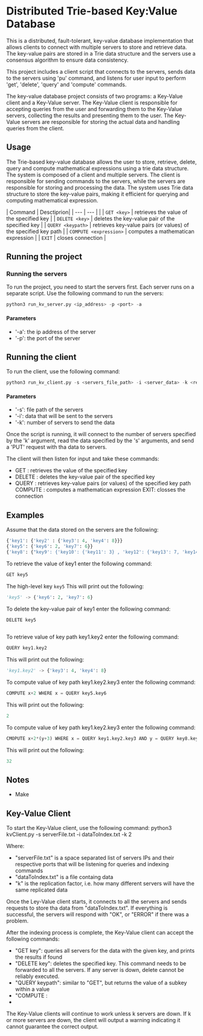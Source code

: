 # Distributed Trie-based Key:Value Database

This is a distributed, fault-tolerant, key-value database implementation that allows clients to connect with multiple servers to store and retrieve data. The key-value pairs are stored in a Trie data structure and the servers use a consensus algorithm to ensure data consistency.


This project includes a client script that connects to the servers, sends data to the servers using 'pu' command, and listens for user input to perform 'get', 'delete', 'query' and 'compute' commands.


The key-value database project consists of two programs: a Key-Value client and a Key-Value server. The Key-Value client is responsible for accepting queries from the user and forwarding them to the Key-Value servers, collecting the results and presenting them to the user. The Key-Value servers are responsible for storing the actual data and handling queries from the client.



## Usage
The Trie-based key-value database allows the user to store, retrieve, delete, query and compute mathematical expressions using a trie data structure. The system is composed of a client and multiple servers. The client is responsible for sending commands to the servers, while the servers are responsible for storing and processing the data. The system uses Trie data structure to store the key-value pairs, making it efficient for querying and computing mathematical expression.


| Command | Desctiprion|
| --- | --- | |
| `GET <key>` | retrieves the value of the specified key |
| `DELETE <key>` | deletes the key-value pair of the specified key |
| `QUERY <keypath>` | retrieves key-value pairs (or values) of the specified key path |
| `COMPUTE <expression>` | computes a mathematican expression |
| `EXIT` | closes connection |




## Running the project

### Running the servers
To run the project, you need to start the servers first. Each server runs on a separate script. Use the following command to run the servers:
```python
python3 run_kv_server.py <ip_address> -p <port> -a 
```

#### Parameters
- '-a': the ip address of the server
- '-p': the port of the server



## Running the client
To run the client, use the following command:
```python
python3 run_kv_client.py -s <servers_file_path> -i <server_data> -k <replicator_factor>
```
#### Parameters
- '-s': file path of the servers
- '-i': data that will be sent to the servers
- '-k': number of servers to send the data  

Once the script is running, it will connect to the number of servers specified by the 'k' argument, read the data specified by the 's' arguments, and send a 'PUT' request with tha data to servers.

The client will then listen for input and take these commands:
- GET <key> : retrieves the value of the specified key
- DELETE <key> : deletes the key-value pair of the specified key
- QUERY <keypath> : retrieves key-value pairs (or values) of the specified key path
  COMPUTE <expression> : computes a mathematican expression
  EXIT: closses the connection
  
  
  
  
## Examples
  
Assume that the data stored on the servers are the following:
```python
{'key1': {'key2' : {'key3': 4, 'key4': 8}}}
{'key5': {'key6': 2, 'key7': 6}}
{'key8': {"key9': {'key10': {'key11': 3} , 'key12': {'key13': 7, 'key14': 11}, 'key15': {'key16': 5}}}}
```
  
  
To retrieve the value of key1 enter the following command:
```python
GET key5
```

The high-level key `key5`
This will print out the following:
```python
'key5' -> {'key6': 2, 'key7': 6}
```
 
  
  
  
To delete the key-value pair of key1 enter the following command:
```python
DELETE key5
  
```
  
  
To retrieve value of key path key1.key2 enter the following command:
```python
QUERY key1.key2
```

This will print out the following:
```python
'key1.key2' -> {'key3': 4, 'key4': 8}
```

  
To compute  value of key path key1.key2.key3 enter the following command:
```python
COMPUTE x+2 WHERE x = QUERY key5.key6
```
This will print out the following:
```python
2
```
  
To compute  value of key path key1.key2.key3 enter the following command:
```python
CMOPUTE x+2*(y+3) WHERE x = QUERY key1.key2.key3 AND y = QUERY key8.key9.key12.key14
```
 This will print out the following:
```python
32
```
  
## Notes
- Make 








## Key-Value Client
To start the Key-Value client, use the following command:
python3 kvClient.py -s serverFile.txt -i dataToIndex.txt -k 2

Where:
- "serverFile.txt" is a space separated list of servers IPs and their respective ports that will be listening for queries and indexing commands
- "dataToIndex.txt" is a file containg data
- "k" is the replication factor, i.e. how many different servers will have the same replicated data

Once the Ley-Value client starts, it connects to all the servers and sends requests to store tha data from "dataToIndex.txt". If everything is successful, the servers will respond with "OK", or "ERROR" if there was a problem.

After the indexing process is complete, the Key-Value client can accept the following commands:
- "GET key": queries all servers for the data with the given key, and prints the results if found
- "DELETE key": deletes the specified key. This command needs to be forwarded to all the servers. If any server is down, delete cannot be reliably executed.
- "QUERY keypath": similar to "GET", but returns the value of a subkey within a value
- "COMPUTE : 
-
The Key-Value clients will continue to work unless k servers are down. If k or more servers are down, the client will output a warning indicating it cannot guarantee the correct output.



